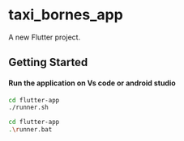 # taxi_bornes_app

A new Flutter project.

## Getting Started

#### Run the application on Vs code or android studio

```bash Linux
cd flutter-app
./runner.sh 
```

```bash indows
cd flutter-app
.\runner.bat
```
